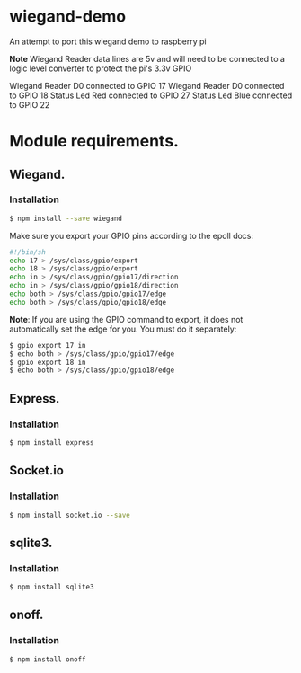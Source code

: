 # wiegand-demo
An attempt to port this wiegand demo to raspberry pi

**Note** 
Wiegand Reader data lines are 5v and will need to be connected to a logic level converter to protect the pi's 3.3v GPIO

Wiegand Reader D0 connected to GPIO 17
Wiegand Reader D0 connected to GPIO 18
Status Led Red connected to GPIO 27
Status Led Blue connected to GPIO 22


# Module requirements.

## Wiegand.
### Installation
```bash
$ npm install --save wiegand
```

Make sure you export your GPIO pins according to the epoll docs:

```bash
#!/bin/sh 
echo 17 > /sys/class/gpio/export
echo 18 > /sys/class/gpio/export
echo in > /sys/class/gpio/gpio17/direction
echo in > /sys/class/gpio/gpio18/direction
echo both > /sys/class/gpio/gpio17/edge
echo both > /sys/class/gpio/gpio18/edge
```
**Note**: If you are using the GPIO command to export, it does not automatically set the edge for you. You must do it separately:

```bash
$ gpio export 17 in
$ echo both > /sys/class/gpio/gpio17/edge
$ gpio export 18 in
$ echo both > /sys/class/gpio/gpio18/edge
```

## Express.
### Installation
```bash
$ npm install express
```
## Socket.io
### Installation
```bash
$ npm install socket.io --save
```
## sqlite3.
### Installation
```bash
$ npm install sqlite3
```
## onoff.
### Installation
```bash
$ npm install onoff
```
